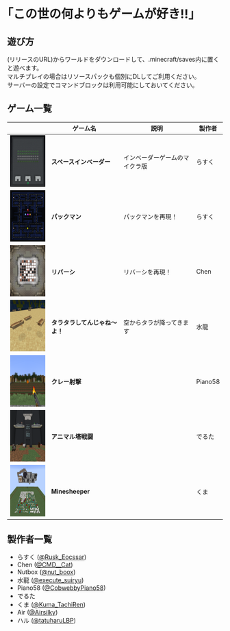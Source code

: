 # ｢この世の何よりもゲームが好き!!｣

## 遊び方
(リリースのURL)からワールドをダウンロードして、.minecraft/saves内に置くと遊べます。  
マルチプレイの場合はリソースパックも個別にDLしてご利用ください。  
サーバーの設定でコマンドブロックは利用可能にしておいてください。  

## ゲーム一覧
||ゲーム名|説明|製作者|
:----:|----|----|----
|<img src="img/101.png" height="120px"></img>|**スペースインベーダー**|インベーダーゲームのマイクラ版|らすく|
|<img src="img/102.png" height="120px"></img>|**パックマン**|パックマンを再現！|らすく|
|<img src="img/201.png" height="120px"></img>|**リバーシ**|リバーシを再現！|Chen|
|<img src="img/401.png" height="120px"></img>|**タラタラしてんじゃね～よ！**|空からタラが降ってきます|水龍|
|<img src="img/502.png" height="120px"></img>|**クレー射撃**||Piano58|
|<img src="img/602.png" height="120px"></img>|**アニマル塔戦闘**||でるた|
|<img src="img/801.png" height="120px"></img>|**Minesheeper**||くま|

## 製作者一覧
- らすく ([@Rusk_Eocssar](https://twitter.com/Rusk_Eocssar))
- Chen ([@CMD__Cat](https://twitter.com/CMD__Cat))
- Nutbox ([@nut_boox](https://twitter.com/nut_boox))
- 水龍 ([@execute_suiryu](https://twitter.com/execute_suiryu))
- Piano58 ([@CobwebbyPiano58](https://twitter.com/CobwebbyPiano58))
- でるた
- くま ([@Kuma_TachiRen](https://twitter.com/Kuma_TachiRen))
- Air ([@Airsilky](https://twitter.com/Airsilky))
- ハル ([@tatuharuLBP](https://twitter.com/tatuharuLBP))
